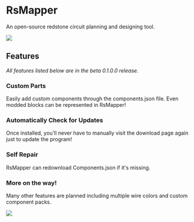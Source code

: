 # RsMapper
An open-source redstone circuit planning and designing tool.

![](https://user-images.githubusercontent.com/39837353/84084412-0e238f00-a9a9-11ea-94ac-8c0b68fc69f8.PNG)

## Features
_All features listed below are in the beta 0.1.0.0 release._

### Custom Parts
Easily add custom components through the components.json file. Even modded blocks can be represented in RsMapper!

### Automatically Check for Updates
Once installed, you'll never have to manually visit the download page again just to update the program!

### Self Repair
RsMapper can redownload Components.json if it's missing.

### More on the way!
Many other features are planned including multiple wire colors and custom component packs.

![](https://i.imgur.com/4ZdnxMI.png)
